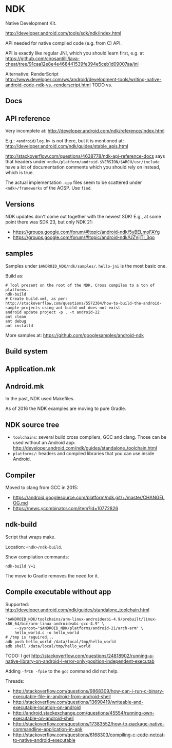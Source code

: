 # NDK

Native Development Kit.

<http://developer.android.com/tools/sdk/ndk/index.html>

API needed for native compiled code (e.g. from C) API.

API is exactly like regular JNI, which you should learn first, e.g. at <https://github.com/cirosantilli/java-cheat/tree/91caa12e8e4e468441539fe394e5ceb1d09007aa/jni>

Alternative: RenderScript <http://www.developer.com/ws/android/development-tools/writing-native-android-code-ndk-vs.-renderscript.html> TODO vs.

## Docs

## API reference

Very incomplete at: <http://developer.android.com/ndk/reference/index.html>

E.g.: `<android/log.h>` is not there, but it is mentioned at: <http://developer.android.com/ndk/guides/stable_apis.html>

<http://stackoverflow.com/questions/4638778/ndk-api-reference-docs> says that headers under `<ndk>/platform/android-$VERSION/$ARCH/usr/include` have a lot of documentation comments which you should rely on instead, which is true.

The actual implementation `.cpp` files seem to be scattered under `<ndk>/frameworks` of the AOSP. Use `find`.

## Versions

NDK updates don't come out together with the newest SDK! E.g., at some point there was SDK 23, but only NDK 21:

- <https://groups.google.com/forum/#!topic/android-ndk/5yBELmoFAYg>
- <https://groups.google.com/forum/#!topic/android-ndk/UZVjlTi_3qo>

## samples

Samples under `$ANDROID_NDK/ndk/samples/`. `hello-jni` is the most basic one.

Build as:

    # Tool present on the root of the NDK. Cross compiles to a ton of platforms.
    ndk-build
    # Create build.xml, as per: http://stackoverflow.com/questions/5572304/how-to-build-the-android-sample-projects-using-ant-build-xml-does-not-exist
    android update project -p . -t android-22
    ant clean
    ant debug
    ant installd

More samples at: <https://github.com/googlesamples/android-ndk>

## Build system

## Application.mk

## Android.mk

In the past, NDK used Makefiles.

As of 2016 the NDK examples are moving to pure Gradle.

## NDK source tree

- `toolchains`: several build cross compilers, GCC and clang. Those can be used without an Android app: <http://developer.android.com/ndk/guides/standalone_toolchain.html>
- `platforms/`: headers and compiled libraries that you can use inside Android.

## Compiler

Moved to clang from GCC in 2015:

- <https://android.googlesource.com/platform/ndk.git/+/master/CHANGELOG.md>
- <https://news.ycombinator.com/item?id=10772826>

## ndk-build

Script that wraps make.

Location: `<ndk>/ndk-build`.

Show compilation commands:

    ndk-build V=1

The move to Gradle removes the need for it.

## Compile executable without app

Supported: <http://developer.android.com/ndk/guides/standalone_toolchain.html>

    "$ANDROID_NDK/toolchains/arm-linux-androideabi-4.9/prebuilt/linux-x86_64/bin/arm-linux-androideabi-gcc-4.9" \
        --sysroot="$ANDROID_NDK/platforms/android-21/arch-arm" \
        hello_world.c -o hello_world
    # /tmp is required...
    adb push hello_world /data/local/tmp/hello_world
    adb shell /data/local/tmp/hello_world

TODO: I get <http://stackoverflow.com/questions/24818902/running-a-native-library-on-android-l-error-only-position-independent-executab>

Adding `-fPIE -fpie` to the `gcc` command did not help.

Threads:

- <http://stackoverflow.com/questions/9868309/how-can-i-run-c-binary-executable-file-in-android-from-android-shell>
- <http://stackoverflow.com/questions/13690419/writeable-and-executable-location-on-android>
- <http://android.stackexchange.com/questions/45554/running-own-executable-on-android-shell>
- <http://stackoverflow.com/questions/17383552/how-to-package-native-commandline-application-in-apk>
- <http://stackoverflow.com/questions/6168303/compiling-c-code-netcat-to-native-android-executable>

